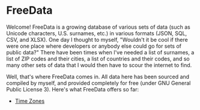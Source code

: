 # FreeData

Welcome! FreeData is a growing database of various sets of data (such as Unicode characters, U.S. surnames, etc.) in various formats (JSON, SQL, CSV, and XLSX). One day I thought to myself, "Wouldn't it be cool if there were one place where developers or anybody else could go for sets of public data?" There have been times when I've needed a list of surnames, a list of ZIP codes and their cities, a list of countries and their codes, and so many other sets of data that I would then have to scour the internet to find.

Well, that's where FreeData comes in. All data here has been sourced and compiled by myself, and provided completely for free (under GNU General Public License 3). Here's what FreeData offers so far:

* [Time Zones](data/timezones/)

